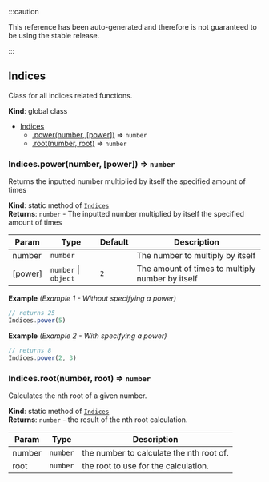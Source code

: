 
:::caution

This reference has been auto-generated and therefore is not guaranteed to be using the stable release.

:::

<a name="Indices"></a>

## Indices
Class for all indices related functions.

**Kind**: global class  

* [Indices](#Indices)
    * [.power(number, [power])](#Indices.power) ⇒ <code>number</code>
    * [.root(number, root)](#Indices.root) ⇒ <code>number</code>

<a name="Indices.power"></a>

### Indices.power(number, [power]) ⇒ <code>number</code>
Returns the inputted number multiplied by itself the specified amount of times

**Kind**: static method of [<code>Indices</code>](#Indices)  
**Returns**: <code>number</code> - The inputted number multiplied by itself the specified amount of times  

| Param | Type | Default | Description |
| --- | --- | --- | --- |
| number | <code>number</code> |  | The number to multiply by itself |
| [power] | <code>number</code> \| <code>object</code> | <code>2</code> | The amount of times to multiply number by itself |

**Example** *(Example 1 - Without specifying a power)*  
```js
// returns 25
Indices.power(5)
```
**Example** *(Example 2 - With specifying a power)*  
```js
// returns 8
Indices.power(2, 3)
```
<a name="Indices.root"></a>

### Indices.root(number, root) ⇒ <code>number</code>
Calculates the nth root of a given number.

**Kind**: static method of [<code>Indices</code>](#Indices)  
**Returns**: <code>number</code> - the result of the nth root calculation.  

| Param | Type | Description |
| --- | --- | --- |
| number | <code>number</code> | the number to calculate the nth root of. |
| root | <code>number</code> | the root to use for the calculation. |

